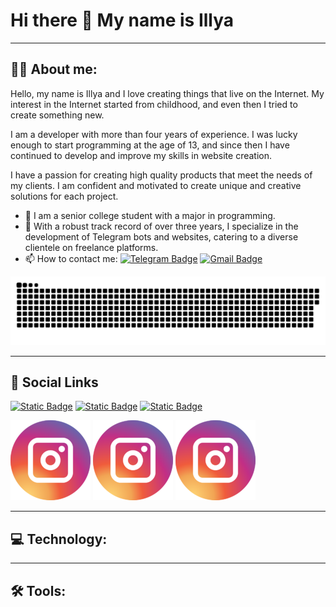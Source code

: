 # Hi there 👋 My name is Illya

---

## 👨‍💻 About me:

Hello, my name is Illya and I love creating things that live on the Internet. My interest in the Internet started from childhood, and even then I tried to create something new.

I am a developer with more than four years of experience. I was lucky enough to start programming at the age of 13, and since then I have continued to develop and improve my skills in website creation.

I have a passion for creating high quality products that meet the needs of my clients. I am confident and motivated to create unique and creative solutions for each project.

- 🌟 I am a senior college student with a major in programming.
- 💼 With a robust track record of over three years, I specialize in the development of Telegram bots and websites, catering to a diverse clientele on freelance platforms.
- 📫 How to contact me: [![Telegram Badge](https://img.shields.io/badge/-k1nster-0f81c2?style=flat-square&logo=telegram)](https://t.me/k1nster)
[![Gmail Badge](https://img.shields.io/badge/-GMAIL-d9634c?style=flat-square&logo=gmail)](illya.ostrovskyi@gmail.com)

[![Header](https://github.com/Kinstering/kinstering/blob/main/assets/github-snake.svg)](https://github.com/Kinstering/kinstering/blob/main/assets/github-snake.svg)

---

## 🤝 Social Links
[![Static Badge](https://img.shields.io/badge/-INSTAGRAM-333333?style=for-the-badge&logo=instagram)](https://www.instagram.com/illya_ostrovskyi/) [![Static Badge](https://img.shields.io/badge/-FACEBOOK-333333?style=for-the-badge&logo=facebook)](https://www.instagram.com/illya_ostrovskyi/)
[![Static Badge](https://img.shields.io/badge/-FIVERR-333333?style=for-the-badge&logo=fiverr)](https://www.instagram.com/illya_ostrovskyi/)

[![Instagram Logo](https://github.com/Kinstering/kinstering/blob/main/logo/instagram.png)](https://www.instagram.com/illya_ostrovskyi/)
[![Facebook Logo](https://github.com/Kinstering/kinstering/blob/main/logo/instagram.png)](https://www.facebook.com/profile.php?id=100018105372361)
[![Fiverr Logo](https://github.com/Kinstering/kinstering/blob/main/logo/instagram.png)](https://www.fiverr.com/illyaostrovkiy/develop-a-proffesional-telegram-bots)

---

## 💻 Technology:

---

## 🛠 Tools: